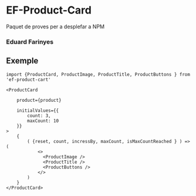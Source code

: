# EF-Product-Card
Paquet de proves per a desplefar a NPM

### Eduard Farinyes

## Exemple
```
import {ProductCard, ProductImage, ProductTitle, ProductButtons } from 'ef-product-cart'
```

```
<ProductCard
    
    product={product}
        
    initialValues={{
        count: 3,
        maxCount: 10
    }}
>
    {
        ( {reset, count, incressBy, maxCount, isMaxCountReached } ) => (
            <>
              <ProductImage />
              <ProductTitle />
              <ProductButtons />
            </>
        )
    }
</ProductCard>
```